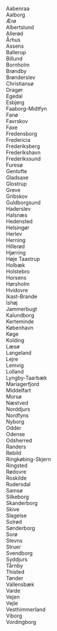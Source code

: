 &nbsp;&nbsp;&nbsp;&nbsp;Aabenraa<br/>
&nbsp;&nbsp;&nbsp;&nbsp;Aalborg<br/>
&nbsp;&nbsp;&nbsp;&nbsp;Ærø<br/>
&nbsp;&nbsp;&nbsp;&nbsp;Albertslund<br/>
&nbsp;&nbsp;&nbsp;&nbsp;Allerød<br/>
&nbsp;&nbsp;&nbsp;&nbsp;Århus<br/>
&nbsp;&nbsp;&nbsp;&nbsp;Assens<br/>
&nbsp;&nbsp;&nbsp;&nbsp;Ballerup<br/>
&nbsp;&nbsp;&nbsp;&nbsp;Billund<br/>
&nbsp;&nbsp;&nbsp;&nbsp;Bornholm<br/>
&nbsp;&nbsp;&nbsp;&nbsp;Brøndby<br/>
&nbsp;&nbsp;&nbsp;&nbsp;Brønderslev<br/>
&nbsp;&nbsp;&nbsp;&nbsp;Christiansø<br/>
&nbsp;&nbsp;&nbsp;&nbsp;Dragør<br/>
&nbsp;&nbsp;&nbsp;&nbsp;Egedal<br/>
&nbsp;&nbsp;&nbsp;&nbsp;Esbjerg<br/>
&nbsp;&nbsp;&nbsp;&nbsp;Faaborg-Midtfyn<br/>
&nbsp;&nbsp;&nbsp;&nbsp;Fanø<br/>
&nbsp;&nbsp;&nbsp;&nbsp;Favrskov<br/>
&nbsp;&nbsp;&nbsp;&nbsp;Faxe<br/>
&nbsp;&nbsp;&nbsp;&nbsp;Fredensborg<br/>
&nbsp;&nbsp;&nbsp;&nbsp;Fredericia<br/>
&nbsp;&nbsp;&nbsp;&nbsp;Frederiksberg<br/>
&nbsp;&nbsp;&nbsp;&nbsp;Frederikshavn<br/>
&nbsp;&nbsp;&nbsp;&nbsp;Frederikssund<br/>
&nbsp;&nbsp;&nbsp;&nbsp;Furesø<br/>
&nbsp;&nbsp;&nbsp;&nbsp;Gentofte<br/>
&nbsp;&nbsp;&nbsp;&nbsp;Gladsaxe<br/>
&nbsp;&nbsp;&nbsp;&nbsp;Glostrup<br/>
&nbsp;&nbsp;&nbsp;&nbsp;Greve<br/>
&nbsp;&nbsp;&nbsp;&nbsp;Gribskov<br/>
&nbsp;&nbsp;&nbsp;&nbsp;Guldborgsund<br/>
&nbsp;&nbsp;&nbsp;&nbsp;Haderslev<br/>
&nbsp;&nbsp;&nbsp;&nbsp;Halsnæs<br/>
&nbsp;&nbsp;&nbsp;&nbsp;Hedensted<br/>
&nbsp;&nbsp;&nbsp;&nbsp;Helsingør<br/>
&nbsp;&nbsp;&nbsp;&nbsp;Herlev<br/>
&nbsp;&nbsp;&nbsp;&nbsp;Herning<br/>
&nbsp;&nbsp;&nbsp;&nbsp;Hillerød<br/>
&nbsp;&nbsp;&nbsp;&nbsp;Hjørring<br/>
&nbsp;&nbsp;&nbsp;&nbsp;Høje Taastrup<br/>
&nbsp;&nbsp;&nbsp;&nbsp;Holbæk<br/>
&nbsp;&nbsp;&nbsp;&nbsp;Holstebro<br/>
&nbsp;&nbsp;&nbsp;&nbsp;Horsens<br/>
&nbsp;&nbsp;&nbsp;&nbsp;Hørsholm<br/>
&nbsp;&nbsp;&nbsp;&nbsp;Hvidovre<br/>
&nbsp;&nbsp;&nbsp;&nbsp;Ikast-Brande<br/>
&nbsp;&nbsp;&nbsp;&nbsp;Ishøj<br/>
&nbsp;&nbsp;&nbsp;&nbsp;Jammerbugt<br/>
&nbsp;&nbsp;&nbsp;&nbsp;Kalundborg<br/>
&nbsp;&nbsp;&nbsp;&nbsp;Kerteminde<br/>
&nbsp;&nbsp;&nbsp;&nbsp;København<br/>
&nbsp;&nbsp;&nbsp;&nbsp;Køge<br/>
&nbsp;&nbsp;&nbsp;&nbsp;Kolding<br/>
&nbsp;&nbsp;&nbsp;&nbsp;Læsø<br/>
&nbsp;&nbsp;&nbsp;&nbsp;Langeland<br/>
&nbsp;&nbsp;&nbsp;&nbsp;Lejre<br/>
&nbsp;&nbsp;&nbsp;&nbsp;Lemvig<br/>
&nbsp;&nbsp;&nbsp;&nbsp;Lolland<br/>
&nbsp;&nbsp;&nbsp;&nbsp;Lyngby-Taarbæk<br/>
&nbsp;&nbsp;&nbsp;&nbsp;Mariagerfjord<br/>
&nbsp;&nbsp;&nbsp;&nbsp;Middelfart<br/>
&nbsp;&nbsp;&nbsp;&nbsp;Morsø<br/>
&nbsp;&nbsp;&nbsp;&nbsp;Næstved<br/>
&nbsp;&nbsp;&nbsp;&nbsp;Norddjurs<br/>
&nbsp;&nbsp;&nbsp;&nbsp;Nordfyns<br/>
&nbsp;&nbsp;&nbsp;&nbsp;Nyborg<br/>
&nbsp;&nbsp;&nbsp;&nbsp;Odder<br/>
&nbsp;&nbsp;&nbsp;&nbsp;Odense<br/>
&nbsp;&nbsp;&nbsp;&nbsp;Odsherred<br/>
&nbsp;&nbsp;&nbsp;&nbsp;Randers<br/>
&nbsp;&nbsp;&nbsp;&nbsp;Rebild<br/>
&nbsp;&nbsp;&nbsp;&nbsp;Ringkøbing-Skjern<br/>
&nbsp;&nbsp;&nbsp;&nbsp;Ringsted<br/>
&nbsp;&nbsp;&nbsp;&nbsp;Rødovre<br/>
&nbsp;&nbsp;&nbsp;&nbsp;Roskilde<br/>
&nbsp;&nbsp;&nbsp;&nbsp;Rudersdal<br/>
&nbsp;&nbsp;&nbsp;&nbsp;Samsø<br/>
&nbsp;&nbsp;&nbsp;&nbsp;Silkeborg<br/>
&nbsp;&nbsp;&nbsp;&nbsp;Skanderborg<br/>
&nbsp;&nbsp;&nbsp;&nbsp;Skive<br/>
&nbsp;&nbsp;&nbsp;&nbsp;Slagelse<br/>
&nbsp;&nbsp;&nbsp;&nbsp;Solrød<br/>
&nbsp;&nbsp;&nbsp;&nbsp;Sønderborg<br/>
&nbsp;&nbsp;&nbsp;&nbsp;Sorø<br/>
&nbsp;&nbsp;&nbsp;&nbsp;Stevns<br/>
&nbsp;&nbsp;&nbsp;&nbsp;Struer<br/>
&nbsp;&nbsp;&nbsp;&nbsp;Svendborg<br/>
&nbsp;&nbsp;&nbsp;&nbsp;Syddjurs<br/>
&nbsp;&nbsp;&nbsp;&nbsp;Tårnby<br/>
&nbsp;&nbsp;&nbsp;&nbsp;Thisted<br/>
&nbsp;&nbsp;&nbsp;&nbsp;Tønder<br/>
&nbsp;&nbsp;&nbsp;&nbsp;Vallensbæk<br/>
&nbsp;&nbsp;&nbsp;&nbsp;Varde<br/>
&nbsp;&nbsp;&nbsp;&nbsp;Vejen<br/>
&nbsp;&nbsp;&nbsp;&nbsp;Vejle<br/>
&nbsp;&nbsp;&nbsp;&nbsp;Vesthimmerland<br/>
&nbsp;&nbsp;&nbsp;&nbsp;Viborg<br/>
&nbsp;&nbsp;&nbsp;&nbsp;Vordingborg<br/>
